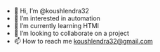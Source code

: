 - 👋 Hi, I’m @koushlendra32
- 👀 I’m interested in automation
- 🌱 I’m currently learning HTMl
- 💞️ I’m looking to collaborate on a project
- 📫 How to reach me koushlendra32@gmail.com

<!---
koushlendra32/koushlendra32 is a ✨ special ✨ repository because its `README.md` (this file) appears on your GitHub profile.
You can click the Preview link to take a look at your changes.
--->
